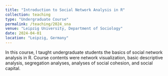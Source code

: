 ```yaml
---
title: "Introduction to Social Network Analysis in R"
collection: teaching
type: "Undergraduate Course"
permalink: /teaching/2024_sna
venue: "Leipzig University, Department of Sociology"
date: 2024-04-01
location: "Leipzig, Germany"
---
```


In this course, I taught undergraduate students the basics of social network analysis in R. Course contents were network visualization, basic descriptive analysis, segregation analyses, analyses of social cohesion, and social capital.
